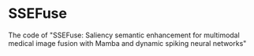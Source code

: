 # SSEFuse
The code of "SSEFuse: Saliency semantic enhancement for multimodal medical image fusion with Mamba and dynamic spiking neural networks"
